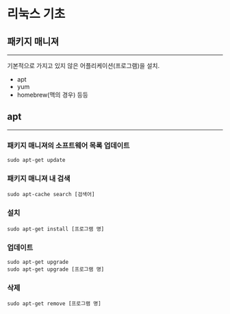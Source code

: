 # 리눅스 기초

## 패키지 매니져
---
기본적으로 가지고 있지 않은 어플리케이션(프로그램)을 설치.
- apt
- yum   
- homebrew(맥의 경우)
등등
## apt
---
### 패키지 매니져의 소프트웨어 목록 업데이트
```linux
sudo apt-get update
```
### 패키지 매니져 내 검색
```linux
sudo apt-cache search [검색어]
```
### 설치
```linux
sudo apt-get install [프로그램 명]
```
### 업데이트
```linux
sudo apt-get upgrade
sudo apt-get upgrade [프로그램 명]
```
### 삭제
```linux
sudo apt-get remove [프로그램 명]
```
